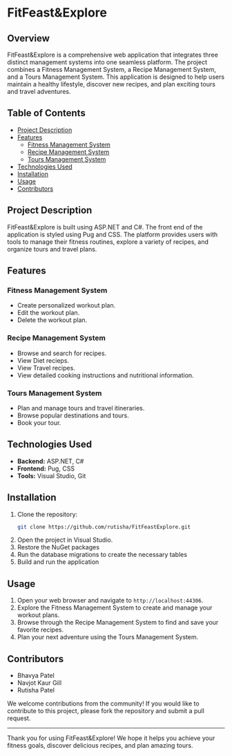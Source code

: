 # FitFeast&Explore

## Overview

FitFeast&Explore is a comprehensive web application that integrates three distinct management systems into one seamless platform. The project combines a Fitness Management System, a Recipe Management System, and a Tours Management System. This application is designed to help users maintain a healthy lifestyle, discover new recipes, and plan exciting tours and travel adventures.

## Table of Contents

- [Project Description](#project-description)
- [Features](#features)
  - [Fitness Management System](#fitness-management-system)
  - [Recipe Management System](#recipe-management-system)
  - [Tours Management System](#tours-management-system)
- [Technologies Used](#technologies-used)
- [Installation](#installation)
- [Usage](#usage)
- [Contributors](#contributors)

## Project Description

FitFeast&Explore is built using ASP.NET and C#. The front end of the application is styled using Pug and CSS. The platform provides users with tools to manage their fitness routines, explore a variety of recipes, and organize tours and travel plans.

## Features

### Fitness Management System

- Create personalized workout plan.
- Edit the workout plan.
- Delete the workout plan.

### Recipe Management System

- Browse and search for recipes.
- View Diet recieps.
- View Travel recipes.
- View detailed cooking instructions and nutritional information.

### Tours Management System

- Plan and manage tours and travel itineraries.
- Browse popular destinations and tours.
- Book your tour.

## Technologies Used

- **Backend:** ASP.NET, C#
- **Frontend:** Pug, CSS
- **Tools:** Visual Studio, Git

## Installation

1. Clone the repository:
    ```bash
    git clone https://github.com/rutisha/FitFeastExplore.git
    ```
2. Open the project in Visual Studio.
3. Restore the NuGet packages
4. Run the database migrations to create the necessary tables
5. Build and run the application

## Usage

1. Open your web browser and navigate to `http://localhost:44306`.
2. Explore the Fitness Management System to create and manage your workout plans.
3. Browse through the Recipe Management System to find and save your favorite recipes.
4. Plan your next adventure using the Tours Management System.

## Contributors

- Bhavya Patel
- Navjot Kaur Gill
- Rutisha Patel

We welcome contributions from the community! If you would like to contribute to this project, please fork the repository and submit a pull request.

---

Thank you for using FitFeast&Explore! We hope it helps you achieve your fitness goals, discover delicious recipes, and plan amazing tours.
